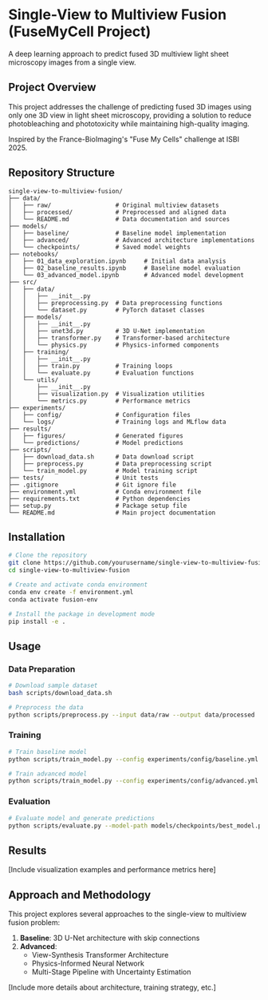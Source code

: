 # Single-View to Multiview Fusion (FuseMyCell Project)

A deep learning approach to predict fused 3D multiview light sheet microscopy images from a single view.

## Project Overview

This project addresses the challenge of predicting fused 3D images using only one 3D view in light sheet microscopy, providing a solution to reduce photobleaching and phototoxicity while maintaining high-quality imaging.

Inspired by the France-BioImaging's "Fuse My Cells" challenge at ISBI 2025.

## Repository Structure

```
single-view-to-multiview-fusion/
├── data/
│   ├── raw/                  # Original multiview datasets
│   ├── processed/            # Preprocessed and aligned data
│   └── README.md             # Data documentation and sources
├── models/
│   ├── baseline/             # Baseline model implementation
│   ├── advanced/             # Advanced architecture implementations
│   └── checkpoints/          # Saved model weights
├── notebooks/
│   ├── 01_data_exploration.ipynb     # Initial data analysis
│   ├── 02_baseline_results.ipynb     # Baseline model evaluation
│   └── 03_advanced_model.ipynb       # Advanced model development
├── src/
│   ├── data/
│   │   ├── __init__.py
│   │   ├── preprocessing.py  # Data preprocessing functions
│   │   └── dataset.py        # PyTorch dataset classes
│   ├── models/
│   │   ├── __init__.py
│   │   ├── unet3d.py         # 3D U-Net implementation
│   │   ├── transformer.py    # Transformer-based architecture
│   │   └── physics.py        # Physics-informed components
│   ├── training/
│   │   ├── __init__.py
│   │   ├── train.py          # Training loops
│   │   └── evaluate.py       # Evaluation functions
│   └── utils/
│       ├── __init__.py
│       ├── visualization.py  # Visualization utilities
│       └── metrics.py        # Performance metrics
├── experiments/
│   ├── config/               # Configuration files
│   └── logs/                 # Training logs and MLflow data
├── results/
│   ├── figures/              # Generated figures
│   └── predictions/          # Model predictions
├── scripts/
│   ├── download_data.sh      # Data download script
│   ├── preprocess.py         # Data preprocessing script
│   └── train_model.py        # Model training script
├── tests/                    # Unit tests
├── .gitignore                # Git ignore file
├── environment.yml           # Conda environment file
├── requirements.txt          # Python dependencies
├── setup.py                  # Package setup file
└── README.md                 # Main project documentation
```

## Installation

```bash
# Clone the repository
git clone https://github.com/yourusername/single-view-to-multiview-fusion.git
cd single-view-to-multiview-fusion

# Create and activate conda environment
conda env create -f environment.yml
conda activate fusion-env

# Install the package in development mode
pip install -e .
```

## Usage

### Data Preparation

```bash
# Download sample dataset
bash scripts/download_data.sh

# Preprocess the data
python scripts/preprocess.py --input data/raw --output data/processed
```

### Training

```bash
# Train baseline model
python scripts/train_model.py --config experiments/config/baseline.yml

# Train advanced model
python scripts/train_model.py --config experiments/config/advanced.yml
```

### Evaluation

```bash
# Evaluate model and generate predictions
python scripts/evaluate.py --model-path models/checkpoints/best_model.pth --data-path data/processed/test
```

## Results

[Include visualization examples and performance metrics here]

## Approach and Methodology

This project explores several approaches to the single-view to multiview fusion problem:

1. **Baseline**: 3D U-Net architecture with skip connections
2. **Advanced**: 
   - View-Synthesis Transformer Architecture
   - Physics-Informed Neural Network
   - Multi-Stage Pipeline with Uncertainty Estimation

[Include more details about architecture, training strategy, etc.]
